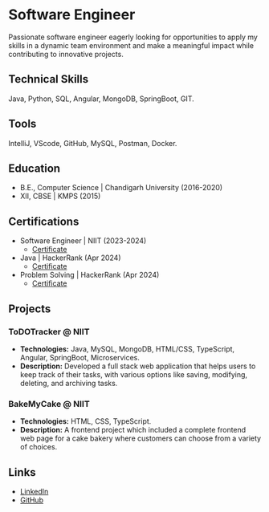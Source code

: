 # Software Engineer
Passionate software engineer eagerly looking for opportunities to apply my skills in a dynamic team environment and make a meaningful impact while contributing to innovative projects.

## Technical Skills
Java, Python, SQL, Angular, MongoDB, SpringBoot, GIT.

## Tools
IntelliJ, VScode, GitHub, MySQL, Postman, Docker.

## Education			        		
- B.E., Computer Science | Chandigarh University (2016-2020)
- XII, CBSE | KMPS (2015)

## Certifications
- Software Engineer | NIIT (2023-2024)
  - [Certificate](/assets/NIIT_Certificate.jpg)
- Java | HackerRank (Apr 2024)
  - [Certificate](https://www.hackerrank.com/certificates/6eaea94f9db0)
- Problem Solving | HackerRank (Apr 2024)
  - [Certificate](https://www.hackerrank.com/certificates/4a74c64a5447)

## Projects
### ToDOTracker @ NIIT
- **Technologies:** Java, MySQL, MongoDB, HTML/CSS, TypeScript, Angular, SpringBoot, Microservices.
- **Description:** Developed a full stack web application that helps users to keep track of their tasks, with various options like saving, modifying, deleting, and archiving tasks.

### BakeMyCake @ NIIT
- **Technologies:** HTML, CSS, TypeScript.
- **Description:** A frontend project which included a complete frontend web page for a cake bakery where customers can choose from a variety of choices.

## Links
- [LinkedIn](https://www.linkedin.com/in/shrivats-mishra/)
- [GitHub](https://github.com/shrivatsam13)
